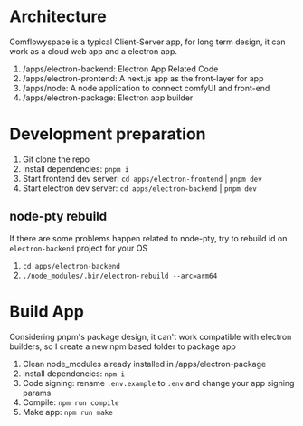 # Architecture

Comflowyspace is a typical Client-Server app, for long term design, it can work as a cloud web app
and a electron app.

1. /apps/electron-backend: Electron App Related Code
2. /apps/electron-prontend: A next.js app as the front-layer for app
3. /apps/node: A node application to connect comfyUI and front-end
4. /apps/electron-package: Electron app builder 

# Development preparation

1. Git clone the repo
2. Install dependencies: `pnpm i` 
3. Start frontend dev server: `cd apps/electron-frontend` | `pnpm dev`
4. Start electron dev server: `cd apps/electron-backend` | `pnpm dev`

## node-pty rebuild 

If there are some problems happen related to node-pty, try to rebuild id on `electron-backend` project for your OS 
1. `cd apps/electron-backend`
2. `./node_modules/.bin/electron-rebuild --arc=arm64`

# Build App

Considering pnpm's package design, it can't work compatible with electron builders, so I 
create a new npm based folder to package app

1. Clean node_modules already installed in /apps/electron-package
2. Install dependencies: `npm i` 
3. Code signing: rename `.env.example` to `.env` and change your app signing params
4. Compile: `npm run compile` 
5. Make app: `npm run make`



